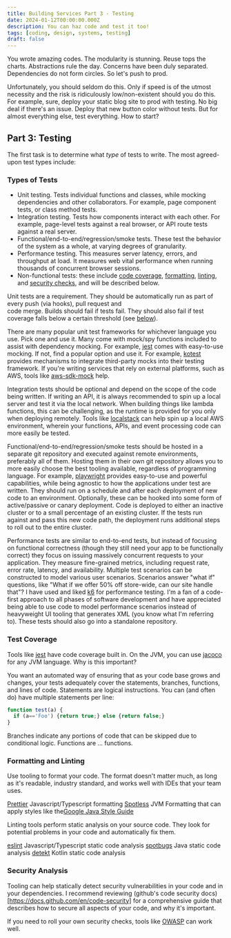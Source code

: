 ```yaml
---
title: Building Services Part 3 - Testing
date: 2024-01-12T00:00:00.000Z
description: You can haz code and test it too!
tags: [coding, design, systems, testing]
draft: false
---
```


You wrote amazing codes. The modularity is stunning. Reuse tops the charts. Abstractions rule the day.
Concerns have been duly separated. Dependencies do not form circles. So let's push to prod.

Unfortunately, you should seldom do this. Only if speed is of the utmost necessity and the risk 
is ridiculously low/non-existent should you do this. For example, sure, deploy your static blog site to 
prod with testing. No big deal if there's an issue. Deploy that new button color without tests. But for
almost everything else, test everything. How to start?

## Part 3: Testing

The first task is to determine what _type_ of tests to write. The most agreed-upon test types include:

### Types of Tests

* Unit testing. Tests individual functions and classes, while mocking dependencies and other collaborators.
For example, page component tests, or class method tests.
* Integration testing. Tests how components interact with each other. For example, page-level tests against a real browser, 
or API route tests against a real server.
* Functional/end-to-end/regression/smoke tests. These test the behavior of the system as a whole, at varying degrees of
granularity.
* Performance testing. This measures server latency, errors, and throughput at load. It measures web vital performance 
when running thousands of concurrent browser sessions.
* Non-functional tests: these include [code coverage](#test-coverage), [formatting](#formatting-and-linting), [linting](#formatting-and-linting), and [security checks](#security-analysis), and will be described below.

Unit tests are a requirement. They should be automatically run as part of every push (via hooks), pull request and  
code merge. Builds should fail if tests fail. They should also fail if test coverage falls below a certain
threshold (see [below](#test-coverage)). 

There are many popular unit test frameworks for whichever language you use. Pick one and use
it. Many come with mock/spy functions included to assist with dependency mocking. For
example, [jest](https://jestjs.io) comes with easy-to-use mocking. If not, find a popular option
and use it. For example, [kotest](https://kotest.io/docs/framework/integrations/mocking.html) 
provides mechanisms to integrate third-party mocks into their testing framework. If you're 
writing services that rely on external platforms, such as AWS, tools like [aws-sdk-mock](https://github.com/dwyl/aws-sdk-mock)
help.

Integration tests should be optional and depend on the scope of the code being written. If writing an API, it
is always recommended to spin up a local server and test it via the local network. When building things
like lambda functions, this can be challenging, as the runtime is provided for you only when deploying remotely.
Tools like [localstack](https://github.com/localstack/localstack) can help spin up a local AWS environment, wherein your functions, APIs, and event 
processing code can more easily be tested. 

Functional/end-to-end/regression/smoke tests should be hosted in a separate git repository
and executed against remote environments, preferably all of them. Hosting them in their own 
git repository allows you to more easily choose the best tooling available, regardless of programming 
language. For example, [playwright](https://playwright.dev/) provides easy-to-use and powerful capabilities, while being agnostic to 
how the applications under test are written. They should run on
a schedule and after each deployment of new code to an environment. Optionally, these can be
hooked into some form of active/passive or canary deployment. Code is deployed to either an inactive
cluster or to a small percentage of an existing cluster. If the tests run against and pass this new code path,
the deployment runs additional steps to roll out to the entire cluster. 

Performance tests are similar to end-to-end tests, but instead of focusing on functional
correctness (though they still need your app to be functionally correct) they focus on
issuing massively concurrent requests to your application. They measure fine-grained metrics, 
including request rate, error rate, latency, and availability. Multiple test scenarios
can be constructed to model various user scenarios. Scenarios answer "what if" questions,
like "What if we offer 50% off store-wide, can our site handle that"? I have used and liked
[k6](https://k6.io) for performance testing. I'm a fan of a code-first approach to all phases
of software development and have appreciated being able to use code to model performance 
scenarios instead of heavyweight UI tooling that generates XML (you know what I'm referring to). These tests should also go into a standalone repository.

### Test Coverage

Tools like [jest](https://jestjs.io) have code coverage built in. On the JVM, you can use 
[jacoco](https://www.jacoco.org/jacoco/) for any JVM language. Why is this important?

You want an automated way of ensuring that as your code base grows and changes, your tests adequately
cover the statements, branches, functions, and lines of code. Statements are logical instructions. You
can (and often do) have multiple statements per line:
```javascript
function test(a) {
  if (a=='Foo') {return true;} else {return false;}
}
```
Branches indicate any portions of code that can be skipped due to conditional logic. Functions are ... functions.

### Formatting and Linting

Use tooling to format your code. The format doesn't matter much, as long as it's readable, industry standard,
and works well with IDEs that your team uses.

[Prettier](https://prettier.io/) Javascript/Typescript formatting
[Spotless](https://github.com/diffplug/spotless) JVM Formatting that can apply styles like the[Google Java Style Guide](https://google.github.io/styleguide/javaguide.html)

Linting tools perform static analysis on your source code. They
look for potential problems in your code and automatically fix them.

[eslint](https://eslint.org/) Javascript/Typescript static code analysis
[spotbugs](https://spotbugs.github.io/) Java static code analysis
[detekt](https://detekt.dev/) Kotlin static code analysis

### Security Analysis

Tooling can help statically detect security vulnerabilities in your code and in your dependencies.
I recommend reviewing (github's code security docs)[https://docs.github.com/en/code-security] for a 
comprehensive guide that describes how to secure all aspects of your code, and why it's important.

If you need to roll your own security checks, tools like [OWASP](https://owasp.org/www-prcoject-dependency-check/)
can work well.





